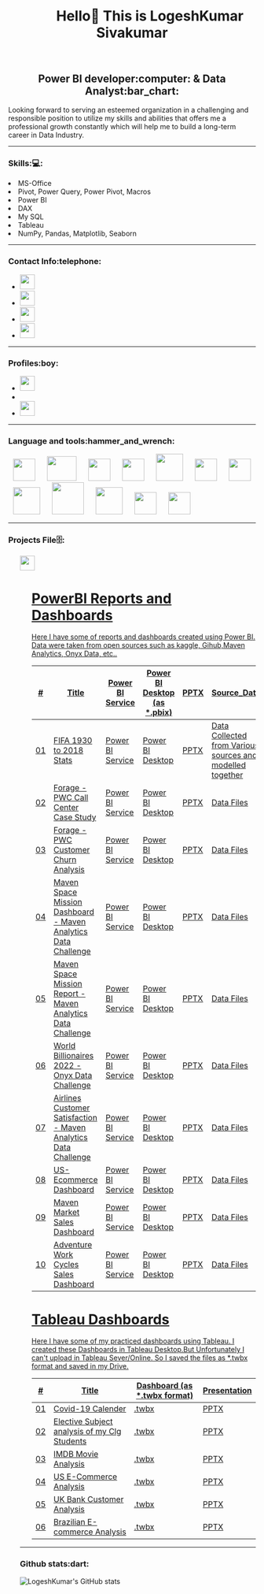 <h1 align="center">&#8287;&#8287;&#8287;&#8287;&#8287;&#8287;&#8287;&#8287; Hello👋 This is LogeshKumar Sivakumar <br></br>
<h2 align="center">Power BI developer:computer: & Data Analyst:bar_chart:</h2>

Looking forward to serving an esteemed organization in a challenging and responsible position to utilize my skills and abilities that offers me a professional growth constantly which will help me to build a long-term career in Data Industry. 

---

<h3>Skills:💻:</h3>
 <li>MS-Office</li>
 <li>Pivot, Power Query, Power Pivot, Macros</li>
 <li>Power BI</li>
 <li>DAX</li>
 <li>My SQL</li>
 <li>Tableau</li>
 <li>NumPy, Pandas, Matplotlib, Seaborn</li>
</ul>

---

<h3>Contact Info:telephone:</h3>
<ul>
    <li><a href="mailto:elogu2001@gmail.com" target="_blank"> <img height="30" src="https://img.shields.io/badge/gmail-c14438?&style=for-the-badge&logo=gmail&logoColor=white"/> </a></li>
   <li><a href="mailto:elogu2001@outlook.com" target="_blank"> <img height="30" src="https://encrypted-tbn0.gstatic.com/images?q=tbn:ANd9GcSP__VuTkawlW4TRekuXvrVa2NQDiSQoSL5U8gO-Yvt8zt26S6Gg22K0n8Y5UhLmTFyIA&usqp=CAU"/> </a></li>
  <li><a href="https://www.linkedin.com/in/logeshkumar-sivakumar-a172571b2" target="_blank"> <img height="30" src="https://img.shields.io/badge/linkedin-blue.svg?&style=for-the-badge&logo=linkedin&logoColor=white"/> </a></li>
      <li><a href="https://instagram.com/defensive_wall__4_?utm_medium=copy_link" target="_blank"> <img height="30"  src="https://img.shields.io/badge/instagram-%23E4405F.svg?&style=for-the-badge&logo=instagram&logoColor=white"/> </a>
</ul>

---

<h3>Profiles:boy:</h3>
<ul>
<li><a href="https://www.kaggle.com/logeshkumar04" target="_blank"> <img height="30"  src="https://www.kaggle.com/static/images/site-logo.svg"/> </a>
<li><a href="https://www.hackerrank.com/elogu2001" target="_blank"> <img height="15"  src="https://hrcdn.net/community-frontend/assets/brand/logo-new-white-green-a5cb16e0ae.svg"/>
<li><a href="https://prod-apnortheast-a.online.tableau.com/#/site/practiceprojects/recents" target="_blank"> <img height="30"  src="https://www.tableau.com/sites/default/files/pages/tableaulogo_highres.png"/>
 </a>
</ul>
    
---

<h3>Language and tools:hammer_and_wrench:</h3>
<p>
<img width="45" height="45" hspace="10" src="https://www.logo.wine/a/logo/Microsoft_Excel/Microsoft_Excel-Logo.wine.svg"/>
<img width="60" height="50" hspace="10" src="https://external-content.duckduckgo.com/iu/?u=https%3A%2F%2Fupload.wikimedia.org%2Fwikipedia%2Fde%2Fthumb%2Fd%2Fdd%2FMySQL_logo.svg%2F1280px-MySQL_logo.svg.png"/>
<img width="45" height="45" hspace="10" src="http://store-images.s-microsoft.com/image/apps.9729.14405452487353876.a6612b1c-3bfc-46da-ad7e-0dd83b65757d.be9b17fe-9781-42f6-9a3e-4914ef774843"/>
<img width="45" height="45" hspace="10" src="https://cdn.worldvectorlogo.com/logos/python-5.svg"/>
<img width="55" height="55" hspace="10" src="https://user-images.githubusercontent.com/67586773/105040771-43887300-5a88-11eb-9f01-bee100b9ef22.png"/>
<img width="45" height="45" hspace="10" src="https://pbs.twimg.com/profile_images/1187765724451868673/uVw1PWA7_400x400.png"/>
<img width="45" height="45" hspace="10" src="https://upload.wikimedia.org/wikipedia/commons/thumb/8/84/Matplotlib_icon.svg/1200px-Matplotlib_icon.svg.png"/>
<img width="55" height="55" hspace="10" src="https://spng.subpng.com/20181109/kcv/kisspng-logo-image-python-font-product-spread-networks-and-seaborn-team-up-to-provide-sea-5be5f5e073fcb0.4787772615417973444751.jpg"/>
<img width="65" height="65" hspace="10" src="https://i2.wp.com/softwareengineeringdaily.com/wp-content/uploads/2016/09/scikit-learn-logo.png?fit=566%2C202&ssl=1"/>
<img width="55" height="55" hspace="10" src="https://miro.medium.com/max/518/1*FogMIj4gYwp3fTHLZuwavQ.png"/>
<img width="45" height="45" hspace="10" src="https://www.pngjoy.com/pngm/142/2853977_primerica-logo-tableau-software-hd-png-download.png"/>
<img width="45" height="45" hspace="10" src="https://www.vectorlogo.zone/logos/github/github-icon.svg"/>

 ---

<h3>Projects File🗄️:</h3>
<ul>
<a href="https://github.com/Logeshkumar-10?tab=repositories" target="_blank"> <img height="30"  src="https://miro.medium.com/max/910/1*BCZkmZR1_YzDZy22Vn4uUw.png"/> 
<ul>

# PowerBI Reports and Dashboards

Here I have some of reports and dashboards created using Power BI. Data were taken from open sources such as kaggle, Gihub,Maven Analytics, Onyx Data, etc..

\# | Title | Power BI Service | Power BI Desktop (as *.pbix) | PPTX | Source_Data
---|---|---|---|---|---|
01 | FIFA 1930 to 2018 Stats | [Power BI Service](https://app.powerbi.com/reportEmbed?reportId=b3cf12ca-8696-4433-a035-ab9ad3a52423&autoAuth=true&ctid=a5bd300c-c3b3-41d8-87e0-1f5c8d364af3) | [Power BI Desktop](https://drive.google.com/file/d/10sb8NzX-qb1k61dg7XCxEw93nE_c49it/view?usp=sharing) | [PPTX](https://docs.google.com/presentation/d/1DSEvWsN2fj2PH1zfdBKFvg_ilTT6UIMz/edit?usp=sharing&ouid=117075618696490675354&rtpof=true&sd=true) | Data Collected from Various sources and modelled together
02 | Forage - PWC Call Center Case Study | [Power BI Service](https://app.powerbi.com/reportEmbed?reportId=19ba8993-6c55-4566-8686-d3488bf7ac2a&autoAuth=true&ctid=a5bd300c-c3b3-41d8-87e0-1f5c8d364af3) | [Power BI Desktop](https://drive.google.com/file/d/1gwy2dhp_JWG5LZV2k8EJ-ff6Pa2H1lN1/view?usp=sharing) | [PPTX](https://docs.google.com/presentation/d/1VpY-KkJiNFiDeBg11Ae05MlaEXwrXE0O/edit?usp=sharing&ouid=117075618696490675354&rtpof=true&sd=true) | [Data Files](https://www.theforage.com/virtual-internships/prototype/a87GpgE6tiku7q3gu/PwC-Digital-Up-skilling-Virtual-Case-Experience?ref=GG7XjTHbetNW9AuHE)
03 | Forage - PWC Customer Churn Analysis | [Power BI Service](https://app.powerbi.com/reportEmbed?reportId=3cdea3c4-5b2d-4495-b020-4a891d0ef978&autoAuth=true&ctid=a5bd300c-c3b3-41d8-87e0-1f5c8d364af3) | [Power BI Desktop](https://drive.google.com/file/d/1xl3W2-npJm6qFu2h4LulqCHSGtiJ1WzP/view?usp=sharing) | [PPTX](https://docs.google.com/presentation/d/1PyLx8xqJkPFo0ZMpidVUuyG75rkWx9e5/edit?usp=sharing&ouid=117075618696490675354&rtpof=true&sd=true) | [Data Files](https://www.theforage.com/virtual-internships/prototype/a87GpgE6tiku7q3gu/PwC-Digital-Up-skilling-Virtual-Case-Experience?ref=GG7XjTHbetNW9AuHE)
04 | Maven Space Mission Dashboard - Maven Analytics Data Challenge | [Power BI Service](https://app.powerbi.com/reportEmbed?reportId=4ce1679c-d766-4737-82d3-96c81ec2d908&autoAuth=true&ctid=a5bd300c-c3b3-41d8-87e0-1f5c8d364af3) | [Power BI Desktop](https://drive.google.com/file/d/1pwRPEsjrwc6wg0gwP2BG3MGmOmk_f7tf/view?usp=sharing) | [PPTX](https://docs.google.com/presentation/d/1GW-pxafaQp08WiJz7Ij-oevFWDEZ5PvR/edit?usp=sharing&ouid=117075618696490675354&rtpof=true&sd=true) | [Data Files](https://www.mavenanalytics.io/blog/maven-space-challenge)
05 | Maven Space Mission Report - Maven Analytics Data Challenge | [Power BI Service](https://app.powerbi.com/reportEmbed?reportId=48ce5670-215e-451a-a8fe-92fbb957ddd0&autoAuth=true&ctid=a5bd300c-c3b3-41d8-87e0-1f5c8d364af3) | [Power BI Desktop](https://drive.google.com/file/d/1_ZhTvw2f_03dEQYMWgI8CUTs1Nk0ItF1/view?usp=sharing) | [PPTX](https://docs.google.com/presentation/d/1aapHOLLOXgGqp5PefK4d7pxoF0lLjcK0/edit?usp=sharing&ouid=117075618696490675354&rtpof=true&sd=true) | [Data Files](https://www.mavenanalytics.io/blog/maven-space-challenge)
06 | World Billionaires 2022 - Onyx Data Challenge | [Power BI Service](https://app.powerbi.com/reportEmbed?reportId=08182ad7-7010-4488-94ff-bde68f4584dd&autoAuth=true&ctid=a5bd300c-c3b3-41d8-87e0-1f5c8d364af3&config=eyJjbHVzdGVyVXJsIjoiaHR0cHM6Ly93YWJpLXNvdXRoLWVhc3QtYXNpYS1yZWRpcmVjdC5hbmFseXNpcy53aW5kb3dzLm5ldC8ifQ%3D%3D) | [Power BI Desktop](https://drive.google.com/file/d/1E7KIlkuU0iheMau9l0w-ZkgoOf3mYJEk/view?usp=sharing) | [PPTX](https://docs.google.com/presentation/d/16PTCpM8LeZ_q6PHQX_iqIHHqkzsepl4J/edit?usp=sharing&ouid=117075618696490675354&rtpof=true&sd=true) | [Data Files](https://onyxdata.co.uk/dataset_challenge/june-2022/)
07 | Airlines Customer Satisfaction - Maven Analytics Data Challenge | [Power BI Service](https://app.powerbi.com/reportEmbed?reportId=1e2a1979-9d79-4fed-bb5a-f7beb8e65b2f&autoAuth=true&ctid=a5bd300c-c3b3-41d8-87e0-1f5c8d364af3&config=eyJjbHVzdGVyVXJsIjoiaHR0cHM6Ly93YWJpLXNvdXRoLWVhc3QtYXNpYS1yZWRpcmVjdC5hbmFseXNpcy53aW5kb3dzLm5ldC8ifQ%3D%3D) | [Power BI Desktop](https://drive.google.com/file/d/1TdQwjbjwqqps1AAzDtGN50fjzUxj7U8c/view?usp=sharing) | [PPTX](https://docs.google.com/presentation/d/1BVJfa_pBUXEyc0vo15UocvtF4GpmcCIh/edit?usp=sharing&ouid=117075618696490675354&rtpof=true&sd=true) | [Data Files](https://www.mavenanalytics.io/data-playground)
08 | US-Ecommerce Dashboard | [Power BI Service](https://app.powerbi.com/reportEmbed?reportId=564dbc5a-f9a3-4f5a-8536-4ecc79975d67&autoAuth=true&ctid=a5bd300c-c3b3-41d8-87e0-1f5c8d364af3) | [Power BI Desktop](https://drive.google.com/file/d/1b9eAxuSjqpGEuuk3lUqJPOmSx4Xlnq7G/view?usp=sharing) | [PPTX](https://docs.google.com/presentation/d/12d18-qlAdnitm4mld9bJJPMrJ-9NLWEX/edit?usp=sharing&ouid=117075618696490675354&rtpof=true&sd=true) | [Data Files](https://drive.google.com/file/d/1SVJFzIFL66V47PVGlY_0wQ4ipkfAbymV/view?usp=sharing)
09 | Maven Market Sales Dashboard | [Power BI Service](https://app.powerbi.com/reportEmbed?reportId=a022be1d-1a04-4c58-8047-3c75a5bbff9a&autoAuth=true&ctid=a5bd300c-c3b3-41d8-87e0-1f5c8d364af3&config=eyJjbHVzdGVyVXJsIjoiaHR0cHM6Ly93YWJpLXNvdXRoLWVhc3QtYXNpYS1yZWRpcmVjdC5hbmFseXNpcy53aW5kb3dzLm5ldC8ifQ%3D%3D) | [Power BI Desktop](https://drive.google.com/file/d/16rh72aNLEH4jCW3SEj60Gg2MGRtpp7d-/view?usp=sharing) | [PPTX](https://docs.google.com/presentation/d/1lmTb3II73ltVeOGMuNGCKruA7JnK-Y-C/edit?usp=sharing&ouid=117075618696490675354&rtpof=true&sd=true) | [Data Files](https://drive.google.com/drive/folders/1yjhOqNgesskio7WWIYHrCNbrW3QFX8Gv?usp=sharing)
10 | Adventure Work Cycles Sales Dashboard | [Power BI Service](https://app.powerbi.com/reportEmbed?reportId=5daba9c7-3cf7-479b-9e49-8e4eab1cbf8e&autoAuth=true&ctid=a5bd300c-c3b3-41d8-87e0-1f5c8d364af3&config=eyJjbHVzdGVyVXJsIjoiaHR0cHM6Ly93YWJpLXNvdXRoLWVhc3QtYXNpYS1yZWRpcmVjdC5hbmFseXNpcy53aW5kb3dzLm5ldC8ifQ%3D%3D) | [Power BI Desktop](https://drive.google.com/file/d/1vYHzJbWa2RU590ra-13pZXo_sXdmUVoh/view?usp=sharing) | [PPTX](https://docs.google.com/presentation/d/16YuOUlGMj1mEf9t_KEh6G-zP0XlvupiJ/edit?usp=sharing&ouid=117075618696490675354&rtpof=true&sd=true) | [Data Files](https://drive.google.com/drive/folders/1I8AGDnzcgn2h1FeSJRKIZv_9yf8XPGXT?usp=sharing)

# Tableau Dashboards

Here I have some of my practiced dashboards using Tableau. I created these Dashboards in Tableau Desktop.But Unfortunately I can't upload in Tableau Sever/Online. So I saved the files as *.twbx format and saved in my Drive.

\# | Title | Dashboard (as *.twbx format) | Presentation
---|---|---|---|
01 | Covid-19 Calender | [.twbx](https://drive.google.com/file/d/1wPo7T-dUKDoZMGUuPOZZ7Q8Y8sHt-zvP/view?usp=sharing) | [PPTX](https://docs.google.com/presentation/d/1RHnSNW10YImq4ykhBH7UXcpe6XvNGADi/edit?usp=sharing&ouid=117075618696490675354&rtpof=true&sd=true)
02 | Elective Subject analysis of my Clg Students | [.twbx](https://drive.google.com/file/d/1wPo7T-dUKDoZMGUuPOZZ7Q8Y8sHt-zvP/view?usp=sharing) | [PPTX](https://docs.google.com/presentation/d/1lvSzARp63Vn617Pybt2Rn173SeeUOr1u/edit?usp=sharing&ouid=117075618696490675354&rtpof=true&sd=true)
03 | IMDB Movie Analysis | [.twbx](https://drive.google.com/file/d/1bf7RtFCspKj7_uRpG_bXeD-qe2kVoYKa/view?usp=sharing) | [PPTX](https://docs.google.com/presentation/d/1mvW8Wgq7LDMHfcNcE5FHYw1PnK6ExhAQ/edit?usp=sharing&ouid=117075618696490675354&rtpof=true&sd=true)
04 | US E-Commerce Analysis | [.twbx](https://drive.google.com/file/d/18HqY3KmZCSNgl_ycrYQL617C_ISpv8Fv/view?usp=sharing) | [PPTX](https://docs.google.com/presentation/d/1KeJRPdgGF4Y0OhXlz8nFMI9ihul5hjfe/edit?usp=sharing&ouid=117075618696490675354&rtpof=true&sd=true)
05 | UK Bank Customer Analysis | [.twbx](https://drive.google.com/file/d/13tuH8drPI94r9AxO_DU4V4NeakExddNw/view?usp=sharing) | [PPTX](https://docs.google.com/presentation/d/1hgxjrOn02tNrrfz167Z6JAEuYuQVy-e5/edit?usp=sharing&ouid=117075618696490675354&rtpof=true&sd=true)
06 | Brazilian E-commerce Analysis | [.twbx](https://drive.google.com/file/d/1A-1LEmBubIM9u4w9l_6NLRSOhLvdrAM5/view?usp=sharing) | [PPTX](https://docs.google.com/presentation/d/1TrL2vSPGpbUE5Ja3M2f3KnYPaXEbIpC5/edit?usp=sharing&ouid=117075618696490675354&rtpof=true&sd=true)
</a>
</ul>
 
---

<h3>Github stats:dart:</h3>
 
![LogeshKumar's GitHub stats](https://github-readme-stats.vercel.app/api?username=Logeshkumar-10&show_icons=true&theme=radical)
